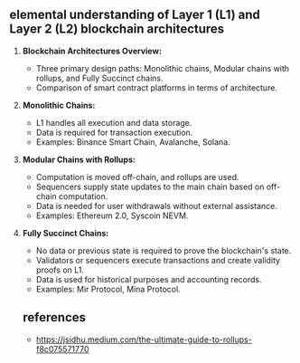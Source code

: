 ## elemental understanding of Layer 1 (L1) and Layer 2 (L2) blockchain architectures 

1. **Blockchain Architectures Overview:**
   - Three primary design paths: Monolithic chains, Modular chains with rollups, and Fully Succinct chains.
   - Comparison of smart contract platforms in terms of architecture.

2. **Monolithic Chains:**
   - L1 handles all execution and data storage.
   - Data is required for transaction execution.
   - Examples: Binance Smart Chain, Avalanche, Solana.

3. **Modular Chains with Rollups:**
   - Computation is moved off-chain, and rollups are used.
   - Sequencers supply state updates to the main chain based on off-chain computation.
   - Data is needed for user withdrawals without external assistance.
   - Examples: Ethereum 2.0, Syscoin NEVM.

4. **Fully Succinct Chains:**
   - No data or previous state is required to prove the blockchain's state.
   - Validators or sequencers execute transactions and create validity proofs on L1.
   - Data is used for historical purposes and accounting records.
   - Examples: Mir Protocol, Mina Protocol.



   ## references
   - https://jsidhu.medium.com/the-ultimate-guide-to-rollups-f8c075571770 

 
